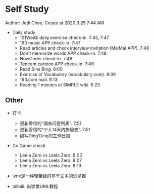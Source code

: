# Self Study

Author: Jedi Chou, Create at 2020.9.25 7:44 AM

* Daily study
  * 101WeiQi daily exercise check-in. 7:45, 7:47
  * 163 music APP check-in. 7:47
  * Read articles and check interview invitation (MaiMai APP). 7:48
  * Don't memorize words APP check-in. 7:48
  * NowCoder check-in. 7:49
  * Tencent cartoon APP check-in. 7:49
  * Read Sina Blog. 8:00
  * Exercise of Vocabulary (vocabulary.com). 9:06
  * 163.com mail. 9:13
  * Reading 1 minutes at SIMPLE wiki. 9:23

## Other

* 打卡
  * 更新香信的“调查问卷列表”. 7:51
  * 更新香信的“个人14天内旅居史”. 7:51
  * 编写Ding’Ding的工作日报

* Go Game check
  * Leela Zero vs Leela Zero. 8:00
  * Leela Zero vs Leela Zero. 8:07
  * Leela Zero vs Leela Zero. 8:13

* lynx是一种轻量级的基于文本的浏览器
* bilibili: 尚学堂UML教程
